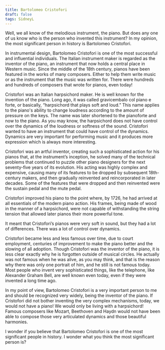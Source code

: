 ```yaml
---
title: Bartolomeo Cristofori
draft: false
tags: SidneyL
---
```


Well, we all know of the melodious instrument, the piano. But does any one of us know who is the person who invented this instrument? In my opinion, the most significant person in history is Bartolomeo Cristofori.

In instrumental design, Bartolomeo Cristofori is one of the most successful and influential individuals. The Italian instrument maker is regarded as the inventor of the piano, an instrument that now holds a central place in Western music. Since the middle of the 18th century, pianos have been featured in the works of many composers. Either to help them write music or as the instrument that the music was written for. There were hundreds and hundreds of composers that wrote for pianos, even today!

Cristofori was an Italian harpsichord maker. He is well known for the invention of the piano. Long ago, it was called gravicembalo col piano e forte, or basically, “harpsichord that plays soft and loud.” This name applies to the piano's ability to change loudness according to the amount of pressure on the keys. The name was later shortened to the pianoforte and now to the piano. As you may know, the harpsichord does not have control over the dynamics of the loudness or softness of the sound. Cristofori wanted to have an instrument that could have control of the dynamics. Dynamics are very important for performing music and it produces more expression which is always more interesting.

Cristofori was an artful inventor, creating such a sophisticated action for his pianos that, at the instrument’s inception, he solved many of the technical problems that continued to puzzle other piano designers for the next seventy-five years of its evolution. His acting was highly complex and expensive, causing many of its features to be dropped by subsequent 18th-century makers, and then gradually reinvented and reincorporated in later decades. Some of the features that were dropped and then reinvented were the sustain pedal and the mute pedal.

Cristofori improved his piano to the point where, by 1726, he had arrived at all essentials of the modern piano action. His frames, being made of wood in the manner of a harpsichord, were not capable of withstanding the string tension that allowed later pianos their more powerful tone.

It meant that Cristofori’s pianos were very soft in sound, but they had a lot of differences. There was a lot of control over dynamics.

Cristofori became less and less famous over time, due to court employment, centuries of improvement to make the piano better and the slowing of all adoption. Though Cristofori was the inventor of the piano, it is less clear exactly why he is forgotten outside of musical circles. He actually was not famous when he was alive, as you may think, and that is the reason why there was only one portrait of him, and he still is not famous today. Most people who invent very sophisticated things, like the telephone, like Alexander Graham Bell, are well known even today, even if they were invented a long time ago.

In my point of view, Bartolomeo Cristofori is a very important person to me and should be recognized very widely, being the inventor of the piano. If Cristofori did not bother inventing the very complex mechanisms, today, we would not have a piano! We would only be living with a harpsichord! Famous composers like Mozart, Beethoven and Haydn would not have been able to compose those very articulated dynamics and those beautiful harmonies.

I wonder if you believe that Bartolomeo Cristofori is one of the most significant people in history. I wonder what you think the most significant person is?


